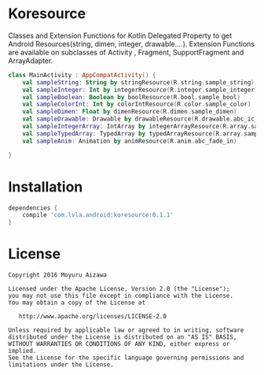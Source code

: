 # Koresource
Classes and Extension Functions for Kotlin Delegated Property to get Android Resources(string, dimen, integer, drawable....).
Extension Functions are available on subclasses of Activity , Fragment, SupportFragment and ArrayAdapter.
```kotlin
class MainActivity : AppCompatActivity() {
    val sampleString: String by stringResource(R.string.sample_string)
    val sampleInteger: Int by integerResource(R.integer.sample_integer)
    val sampleBoolean: Boolean by boolResource(R.bool.sample_bool)
    val sampleColorInt: Int by colorIntResource(R.color.sample_color)
    val sampleDimen: Float by dimenResource(R.dimen.sample_dimen)
    val sampleDrawable: Drawable by drawableResource(R.drawable.abc_ic_menu_share_material)
    val sampleIntegerArray: IntArray by integerArrayResource(R.array.sample_integer_array)
    val sampleTypedArray: TypedArray by typedArrayResource(R.array.sample_color_array)
    val sampleAnim: Animation by animResource(R.anim.abc_fade_in)

}
```

# Installation
```groovy
dependencies {
    compile 'com.lvla.android:koresource:0.1.1'
}
```

# License
```
Copyright 2016 Moyuru Aizawa

Licensed under the Apache License, Version 2.0 (the "License");
you may not use this file except in compliance with the License.
You may obtain a copy of the License at

   http://www.apache.org/licenses/LICENSE-2.0

Unless required by applicable law or agreed to in writing, software
distributed under the License is distributed on an "AS IS" BASIS,
WITHOUT WARRANTIES OR CONDITIONS OF ANY KIND, either express or implied.
See the License for the specific language governing permissions and
limitations under the License.
```
